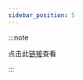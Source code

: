 ```yaml
---
sidebar_position: 5
---
```


:::note

点击此[链接](https://flowus.cn/xaviermc/7e3be61e-cbfc-4178-a821-412dccd87772)查看

:::
